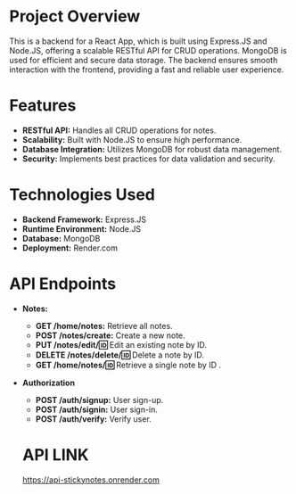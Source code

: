# Project Overview
This is a  backend for a React App, which is built using Express.JS and Node.JS, offering a scalable RESTful API for CRUD operations. MongoDB is used for efficient and secure data storage. The backend ensures smooth interaction with the frontend, providing a fast and reliable user experience.

# Features
* **RESTful API:** Handles all CRUD operations for notes.
* **Scalability:** Built with Node.JS to ensure high performance.
* **Database Integration:** Utilizes MongoDB for robust data management.
* **Security:** Implements best practices for data validation and security.
  
# Technologies Used
* **Backend Framework:** Express.JS
* **Runtime Environment:** Node.JS
* **Database:** MongoDB
* **Deployment:** Render.com

# API Endpoints 
* **Notes:**
    * **GET /home/notes:** Retrieve all notes.
    * **POST /notes/create:** Create a new note.
    * **PUT /notes/edit/:id:** Edit an existing note by ID.
    * **DELETE /notes/delete/:id:** Delete a note by ID.
    * **GET /home/notes/:id:** Retrieve a single note by ID .
* **Authorization**
    * **POST /auth/signup:** User sign-up.
    * **POST /auth/signin:** User sign-in.
    * **POST /auth/verify:** Verify user.
 
  # API LINK
  https://api-stickynotes.onrender.com
      
